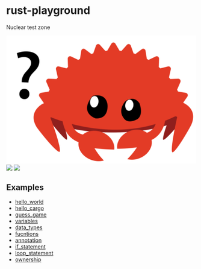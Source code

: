 # rust-playground
Nuclear test zone

![](./readme_assets/does_not_compile.svg)
![](./readme_assets/not_desired_behavior.svg.svg)
![](./readme_assets/not_desired_behavior.svg.svg)

## Examples
- [hello_world](https://github.com/mousedoc/rust-playground/blob/main/hello_world/main.rs)  
- [hello_cargo](https://github.com/mousedoc/rust-playground/tree/main/hello_cargo/src/main.rs)  
- [guess_game](https://github.com/mousedoc/rust-playground/tree/main/guess_game/src/main.rs)  
- [variables](https://github.com/mousedoc/rust-playground/tree/main/variables/src/main.rs)  
- [data_types](https://github.com/mousedoc/rust-playground/tree/main/data_type/src/main.rs)  
- [fucntions](https://github.com/mousedoc/rust-playground/tree/main/fucntions/src/main.rs)  
- [annotation](https://github.com/mousedoc/rust-playground/blob/main/annotation/src/main.rs)  
- [if_statement](https://github.com/mousedoc/rust-playground/tree/main/if_statement/src/main.rs)  
- [loop_statement](https://github.com/mousedoc/rust-playground/tree/main/loop_statement/src/main.rs) 
- [ownership](https://github.com/mousedoc/rust-playground/tree/main/ownership/src/main.rs)  



